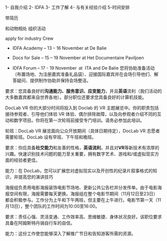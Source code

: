 1- 自我介绍
2- IDFA 
3- 工作了解
4- 与有关经验介绍
5-时间安排

带简历

和动物相处
组织活动


apply for industry Crew
- IDFA Academy – 13 – 16 November at De Balie 
    
- Docs for Sale – 15 – 19 November at Het Documentaire Paviljoen 
    
- IDFA Forum – 17 - 19 November  at  ITA and De Balie
您将协助准备活动（布置场地、为注册嘉宾准备礼品袋）、迎接国际嘉宾并在会场引导他们、解答疑问、提供制作协助并保持会场整洁。  

要求：您具备良好的**沟通能力、服务意识、应变能力**，并且**英语**流利（我们活动的大多数嘉宾都来自世界各地）。部分职位还要求您具备良好的计算机技能。

DocLab VR 
你的大部分时间将投入到 Doclab 的 VR 主题展览中。你的职责包括接待参观者、引导他们体验 VR 体验、偶尔排除故障，以及向参观者介绍不同的互动和数字项目。你将在第一次轮班前接受专门培训。请务必参加此培训。 

轮班：DocLab VR 展览面向公众开放期间（具体日期待定），DocLab VR 志愿者需要轮班。DocLab 设有早班、下午班和晚班。

要求：你应具备**社交能力**和友善的性格，**英语流利**，并且对**VR**等新技术有浓厚的兴趣。快速识别技术问题的能力至关重要，拥有数字艺术、游戏和/或虚拟现实方面的经验者更佳。  

能力：在 DocLab，您可以扩展您对虚拟现实以及开创性的纪录片叙事格式的知识，并提高您的演讲技巧

海报组负责用电影海报装饰电影节场地、更新公共公告栏并分发传单。由于电影海报空间有限，海报需要每天更换。海报组在整个电影节期间（11​​月12日至23日）都会积极参与。工作分为上午和下午两班，但主要在上午进行。电影节第一天（11月13日），整个团队的工作时间为10:00至16:00。 

要求：责任心强、灵活变通、工作效率高、思维敏捷、身体状况良好。该职位要求具备在阿姆斯特丹骑自行车的自信。  

能力：这份工作使您能够深入了解推广节日和告知游客所需的资源。